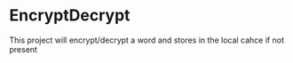 # EncryptDecrypt

This project will encrypt/decrypt a word and stores in the local cahce if not present
